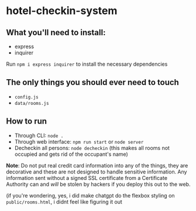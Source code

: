 # hotel-checkin-system

## What you'll need to install:
- express
- inquirer

Run `npm i express inquirer` to install the necessary dependencies

## The only things you should ever need to touch
- `config.js`
- `data/rooms.js`

## How to run
- Through CLI: `node .`
- Through web interface: `npm run start` or `node server`
- Decheckin all persons: `node decheckin` (this makes all rooms not occupied and gets rid of the occupant's name)

**Note**: Do not put real credit card information into any of the things, they are decorative and these are not designed to handle sensitive information. Any information sent without a signed SSL certificate from a Certificate Authority can and *will* be stolen by hackers if you deploy this out to the web.

(if you're wondering, yes, i did make chatgpt do the flexbox styling on `public/rooms.html`, i didnt feel like figuring it out

